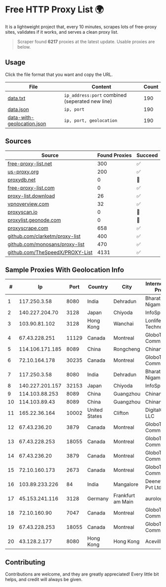 
# Free HTTP Proxy List 🌍

It is a lightweight project that, every 10 minutes, scrapes lots of free-proxy sites, validates if it works, and serves a clean proxy list.


> Scraper found **6217** proxies at the latest update. Usable proxies are below.

## Usage

Click the file format that you want and copy the URL.


|File|Content|Count|
|----|-------|-----|
|[data.txt](https://raw.githubusercontent.com/themiralay/Proxy-List-World/master/data.txt)|`ip_address:port` combined (seperated new line)|190|
|[data.json](https://raw.githubusercontent.com/themiralay/Proxy-List-World/master/data.json)|`ip, port`|190|
|[data-with-geolocation.json](https://raw.githubusercontent.com/themiralay/Proxy-List-World/master/data-with-geolocation.json)|`ip, port, geolocation`|190|

## Sources

|Source|Found Proxies|Succeed|
|------|-------------|-------|
|[free-proxy-list.net](https://free-proxy-list.net)|300|✅|
|[us-proxy.org](https://www.us-proxy.org)|200|✅|
|[proxydb.net](http://proxydb.net)|0|🚫|
|[free-proxy-list.com](https://free-proxy-list.com/?page=&port=&type%5B%5D=http&type%5B%5D=https&up_time=0&search=Search)|0|✅|
|[proxy-list.download](https://www.proxy-list.download/HTTP)|26|✅|
|[vpnoverview.com](https://vpnoverview.com/privacy/anonymous-browsing/free-proxy-servers)|32|✅|
|[proxyscan.io](https://www.proxyscan.io)|0|🚫|
|[proxylist.geonode.com](https://proxylist.geonode.com/api/proxy-list?limit=300&page=1&sort_by=lastChecked&sort_type=desc&protocols=http,https)|0|🚫|
|[proxyscrape.com](https://api.proxyscrape.com/v2/?request=displayproxies&protocol=http&timeout=10000&country=all&ssl=all&anonymity=all)|658|✅|
|[github.com/clarketm/proxy-list](https://raw.githubusercontent.com/clarketm/proxy-list/master/proxy-list-raw.txt)|400|✅|
|[github.com/monosans/proxy-list](https://raw.githubusercontent.com/monosans/proxy-list/main/proxies/http.txt)|470|✅|
|[github.com/TheSpeedX/PROXY-List](https://raw.githubusercontent.com/TheSpeedX/PROXY-List/master/http.txt)|4131|✅|


## Sample Proxies With Geolocation Info

|#|Ip|Port|Country|City|Internet Service Provider|
|-|--|----|-------|----|-------------------------|
|1|117.250.3.58|8080|India|Dehradun|Bharat Sanchar Nigam Ltd|
|2|140.227.204.70|3128|Japan|Chiyoda|InfoSphere|
|3|103.90.81.102|3128|Hong Kong|Wanchai|Lonlife Technology Co.|
|4|67.43.228.251|11129|Canada|Montreal|GloboTech Communications|
|5|114.106.171.185|8089|China|Rongcheng|Chinanet|
|6|72.10.164.178|30235|Canada|Montreal|GloboTech Communications|
|7|117.250.3.58|8080|India|Dehradun|Bharat Sanchar Nigam Ltd|
|8|140.227.201.157|32153|Japan|Chiyoda|InfoSphere|
|9|114.103.88.253|8089|China|Guangzhou|Chinanet|
|10|114.103.89.43|8089|China|Guangzhou|Chinanet|
|11|165.22.36.164|10002|United States|Clifton|DigitalOcean, LLC|
|12|67.43.236.20|3879|Canada|Montreal|GloboTech Communications|
|13|67.43.228.253|18055|Canada|Montreal|GloboTech Communications|
|14|67.43.236.20|3879|Canada|Montreal|GloboTech Communications|
|15|72.10.160.173|2673|Canada|Montreal|GloboTech Communications|
|16|103.89.233.226|84|India|Mangalore|Deenet Services Pvt Ltd|
|17|45.153.241.116|3128|Germany|Frankfurt am Main|aurologic GmbH|
|18|72.10.160.90|7047|Canada|Montreal|GloboTech Communications|
|19|67.43.228.253|18055|Canada|Montreal|GloboTech Communications|
|20|43.128.2.177|8080|Hong Kong|Hong Kong|Aceville Pte.ltd|



## Contributing

Contributions are welcome, and they are greatly appreciated! Every
little bit helps, and credit will always be given.


